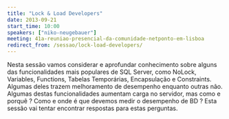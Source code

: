 ```yaml
---
title: "Lock & Load Developers"
date: 2013-09-21
start_time: 10:00
speakers: ["niko-neugebauer"]
meeting: 41a-reuniao-presencial-da-comunidade-netponto-em-lisboa
redirect_from: /sessao/lock-load-developers/
---
```


Nesta sessão vamos considerar e aprofundar conhecimento sobre alguns das funcionalidades mais populares de SQL Server, como NoLock, Variables, Functions, Tabelas Temporárias, Encapsulação e Constraints.
Algumas deles trazem melhoramento de desempenho enquanto outras não.
Algumas destas funcionalidades aumentam carga no servidor, mas como e porquê ?
Como e onde é que devemos medir o desempenho de BD ?
Esta sessão vai tentar encontrar respostas para estas perguntas.
